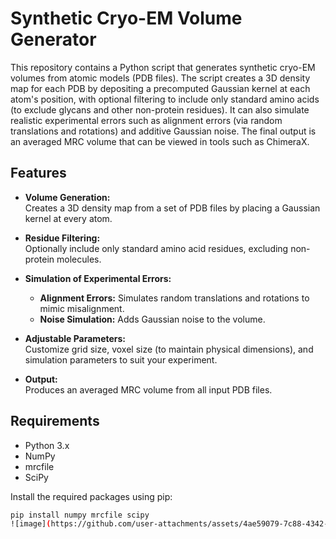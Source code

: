 # Synthetic Cryo-EM Volume Generator

This repository contains a Python script that generates synthetic cryo-EM volumes from atomic models (PDB files). The script creates a 3D density map for each PDB by depositing a precomputed Gaussian kernel at each atom's position, with optional filtering to include only standard amino acids (to exclude glycans and other non-protein residues). It can also simulate realistic experimental errors such as alignment errors (via random translations and rotations) and additive Gaussian noise. The final output is an averaged MRC volume that can be viewed in tools such as ChimeraX.

## Features

- **Volume Generation:**  
  Creates a 3D density map from a set of PDB files by placing a Gaussian kernel at every atom.

- **Residue Filtering:**  
  Optionally include only standard amino acid residues, excluding non-protein molecules.

- **Simulation of Experimental Errors:**  
  - **Alignment Errors:** Simulates random translations and rotations to mimic misalignment.
  - **Noise Simulation:** Adds Gaussian noise to the volume.

- **Adjustable Parameters:**  
  Customize grid size, voxel size (to maintain physical dimensions), and simulation parameters to suit your experiment.

- **Output:**  
  Produces an averaged MRC volume from all input PDB files.

## Requirements

- Python 3.x
- NumPy
- mrcfile
- SciPy

Install the required packages using pip:

```bash
pip install numpy mrcfile scipy
![image](https://github.com/user-attachments/assets/4ae59079-7c88-4342-8f8e-f087e9acb2a4)
